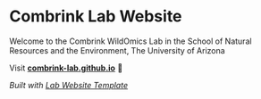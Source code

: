 
# Combrink Lab Website

Welcome to the Combrink WildOmics Lab in the School of Natural Resources and the Environment, The University of Arizona

Visit **[combrink-lab.github.io](https://combrink-lab.github.io)** 🚀

_Built with [Lab Website Template](https://greene-lab.gitbook.io/lab-website-template-docs)_

